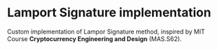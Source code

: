 # Lamport Signature implementation

Custom implementation of Lampor Signature method, inspired by MIT Course __Cryptocurrency Engineering and Design__ (MAS.S62).
